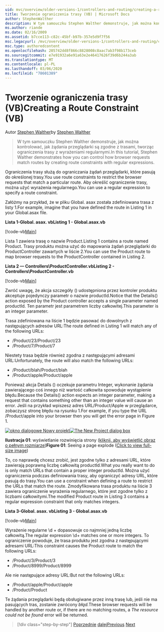 ```yaml
---
uid: mvc/overview/older-versions-1/controllers-and-routing/creating-a-route-constraint-vb
title: Tworzenie ograniczenia trasy (VB) | Microsoft Docs
author: StephenWalther
description: W tym samouczku Stephen Walther demonstruje, jak można kontrolować, jak żądania przeglądarki są zgodne z trasami, tworząc ograniczenia trasy z wyrażeniami regularnymi.
ms.author: riande
ms.date: 02/16/2009
ms.assetid: b7cce113-c82c-45bf-b97b-357e5d9f7f56
msc.legacyurl: /mvc/overview/older-versions-1/controllers-and-routing/creating-a-route-constraint-vb
msc.type: authoredcontent
ms.openlocfilehash: 205742dd8f866c8828008c8aac7ab3f98b173ceb
ms.sourcegitcommit: e7e91932a6e91a63e2e46417626f39d6b244a3ab
ms.translationtype: MT
ms.contentlocale: pl-PL
ms.lasthandoff: 03/06/2020
ms.locfileid: "78601389"
---
```

# <a name="creating-a-route-constraint-vb"></a><span data-ttu-id="535c0-103">Tworzenie ograniczenia trasy (VB)</span><span class="sxs-lookup"><span data-stu-id="535c0-103">Creating a Route Constraint (VB)</span></span>

<span data-ttu-id="535c0-104">Autor [Stephen Walther](https://github.com/StephenWalther)</span><span class="sxs-lookup"><span data-stu-id="535c0-104">by [Stephen Walther](https://github.com/StephenWalther)</span></span>

> <span data-ttu-id="535c0-105">W tym samouczku Stephen Walther demonstruje, jak można kontrolować, jak żądania przeglądarki są zgodne z trasami, tworząc ograniczenia trasy z wyrażeniami regularnymi.</span><span class="sxs-lookup"><span data-stu-id="535c0-105">In this tutorial, Stephen Walther demonstrates how you can control how browser requests match routes by creating route constraints with regular expressions.</span></span>

<span data-ttu-id="535c0-106">Ograniczenia trasy służą do ograniczania żądań przeglądarki, które pasują do określonej trasy.</span><span class="sxs-lookup"><span data-stu-id="535c0-106">You use route constraints to restrict the browser requests that match a particular route.</span></span> <span data-ttu-id="535c0-107">Aby określić ograniczenie trasy, można użyć wyrażenia regularnego.</span><span class="sxs-lookup"><span data-stu-id="535c0-107">You can use a regular expression to specify a route constraint.</span></span>

<span data-ttu-id="535c0-108">Załóżmy na przykład, że w pliku Global. asax została zdefiniowana trasa z listy 1.</span><span class="sxs-lookup"><span data-stu-id="535c0-108">For example, imagine that you have defined the route in Listing 1 in your Global.asax file.</span></span>

<span data-ttu-id="535c0-109">**Lista 1-Global. asax. vb**</span><span class="sxs-lookup"><span data-stu-id="535c0-109">**Listing 1 - Global.asax.vb**</span></span>

[!code-vb[Main](creating-a-route-constraint-vb/samples/sample1.vb)]

<span data-ttu-id="535c0-110">Lista 1 zawiera trasę o nazwie Product.</span><span class="sxs-lookup"><span data-stu-id="535c0-110">Listing 1 contains a route named Product.</span></span> <span data-ttu-id="535c0-111">Trasy produktu można użyć do mapowania żądań przeglądarki do ProductController zawartych w liście 2.</span><span class="sxs-lookup"><span data-stu-id="535c0-111">You can use the Product route to map browser requests to the ProductController contained in Listing 2.</span></span>

<span data-ttu-id="535c0-112">**Lista 2 — Controllers\ProductController.vb**</span><span class="sxs-lookup"><span data-stu-id="535c0-112">**Listing 2 - Controllers\ProductController.vb**</span></span>

[!code-vb[Main](creating-a-route-constraint-vb/samples/sample2.vb)]

<span data-ttu-id="535c0-113">Zwróć uwagę, że akcja szczegóły () udostępniona przez kontroler produktu akceptuje pojedynczy parametr o nazwie productId.</span><span class="sxs-lookup"><span data-stu-id="535c0-113">Notice that the Details() action exposed by the Product controller accepts a single parameter named productId.</span></span> <span data-ttu-id="535c0-114">Ten parametr jest parametrem liczby całkowitej.</span><span class="sxs-lookup"><span data-stu-id="535c0-114">This parameter is an integer parameter.</span></span>

<span data-ttu-id="535c0-115">Trasa zdefiniowana na liście 1 będzie pasować do dowolnych z następujących adresów URL:</span><span class="sxs-lookup"><span data-stu-id="535c0-115">The route defined in Listing 1 will match any of the following URLs:</span></span>

- <span data-ttu-id="535c0-116">/Product/23</span><span class="sxs-lookup"><span data-stu-id="535c0-116">/Product/23</span></span>
- <span data-ttu-id="535c0-117">/Product/7</span><span class="sxs-lookup"><span data-stu-id="535c0-117">/Product/7</span></span>

<span data-ttu-id="535c0-118">Niestety trasa będzie również zgodna z następującymi adresami URL:</span><span class="sxs-lookup"><span data-stu-id="535c0-118">Unfortunately, the route will also match the following URLs:</span></span>

- <span data-ttu-id="535c0-119">/Product/blah</span><span class="sxs-lookup"><span data-stu-id="535c0-119">/Product/blah</span></span>
- <span data-ttu-id="535c0-120">/Product/apple</span><span class="sxs-lookup"><span data-stu-id="535c0-120">/Product/apple</span></span>

<span data-ttu-id="535c0-121">Ponieważ akcja Details () oczekuje parametru Integer, wykonanie żądania zawierającego coś innego niż wartość całkowita spowoduje wystąpienie błędu.</span><span class="sxs-lookup"><span data-stu-id="535c0-121">Because the Details() action expects an integer parameter, making a request that contains something other than an integer value will cause an error.</span></span> <span data-ttu-id="535c0-122">Jeśli na przykład wpiszesz adres URL/Product/Apple w przeglądarce, zobaczysz stronę błędu na rysunku 1.</span><span class="sxs-lookup"><span data-stu-id="535c0-122">For example, if you type the URL /Product/apple into your browser then you will get the error page in Figure 1.</span></span>

<span data-ttu-id="535c0-123">[![okno dialogowe Nowy projekt](creating-a-route-constraint-vb/_static/image1.jpg)](creating-a-route-constraint-vb/_static/image1.png)</span><span class="sxs-lookup"><span data-stu-id="535c0-123">[![The New Project dialog box](creating-a-route-constraint-vb/_static/image1.jpg)](creating-a-route-constraint-vb/_static/image1.png)</span></span>

<span data-ttu-id="535c0-124">**Ilustracja 01**: wyświetlanie rozwinięcia strony ([kliknij, aby wyświetlić obraz o pełnym rozmiarze](creating-a-route-constraint-vb/_static/image2.png))</span><span class="sxs-lookup"><span data-stu-id="535c0-124">**Figure 01**: Seeing a page explode ([Click to view full-size image](creating-a-route-constraint-vb/_static/image2.png))</span></span>

<span data-ttu-id="535c0-125">To, co naprawdę chcesz zrobić, jest zgodne tylko z adresami URL, które zawierają poprawną liczbę całkowitą productId.</span><span class="sxs-lookup"><span data-stu-id="535c0-125">What you really want to do is only match URLs that contain a proper integer productId.</span></span> <span data-ttu-id="535c0-126">Można użyć ograniczenia podczas definiowania trasy, aby ograniczyć adresy URL, które pasują do trasy.</span><span class="sxs-lookup"><span data-stu-id="535c0-126">You can use a constraint when defining a route to restrict the URLs that match the route.</span></span> <span data-ttu-id="535c0-127">Zmodyfikowana trasa produktu na liście 3 zawiera ograniczenie wyrażenia regularnego, które jest zgodne tylko z liczbami całkowitymi.</span><span class="sxs-lookup"><span data-stu-id="535c0-127">The modified Product route in Listing 3 contains a regular expression constraint that only matches integers.</span></span>

<span data-ttu-id="535c0-128">**Lista 3-Global. asax. vb**</span><span class="sxs-lookup"><span data-stu-id="535c0-128">**Listing 3 - Global.asax.vb**</span></span>

[!code-vb[Main](creating-a-route-constraint-vb/samples/sample3.vb)]

<span data-ttu-id="535c0-129">Wyrażenie regularne \d + dopasowuje co najmniej jedną liczbę całkowitą.</span><span class="sxs-lookup"><span data-stu-id="535c0-129">The regular expression \d+ matches one or more integers.</span></span> <span data-ttu-id="535c0-130">To ograniczenie powoduje, że trasa produktu jest zgodna z następującymi adresami URL:</span><span class="sxs-lookup"><span data-stu-id="535c0-130">This constraint causes the Product route to match the following URLs:</span></span>

- <span data-ttu-id="535c0-131">/Product/3</span><span class="sxs-lookup"><span data-stu-id="535c0-131">/Product/3</span></span>
- <span data-ttu-id="535c0-132">/Product/8999</span><span class="sxs-lookup"><span data-stu-id="535c0-132">/Product/8999</span></span>

<span data-ttu-id="535c0-133">Ale nie następujące adresy URL:</span><span class="sxs-lookup"><span data-stu-id="535c0-133">But not the following URLs:</span></span>

- <span data-ttu-id="535c0-134">/Product/apple</span><span class="sxs-lookup"><span data-stu-id="535c0-134">/Product/apple</span></span>
- <span data-ttu-id="535c0-135">/Product</span><span class="sxs-lookup"><span data-stu-id="535c0-135">/Product</span></span>

<span data-ttu-id="535c0-136">Te żądania przeglądarki będą obsługiwane przez inną trasę lub, jeśli nie ma pasujących tras, zostanie zwrócony *błąd.*</span><span class="sxs-lookup"><span data-stu-id="535c0-136">These browser requests will be handled by another route or, if there are no matching routes, a *The resource could not be found* error will be returned.</span></span>

> [!div class="step-by-step"]
> <span data-ttu-id="535c0-137">[Poprzednie](creating-custom-routes-vb.md)
> [dalej](creating-a-custom-route-constraint-vb.md)</span><span class="sxs-lookup"><span data-stu-id="535c0-137">[Previous](creating-custom-routes-vb.md)
[Next](creating-a-custom-route-constraint-vb.md)</span></span>
